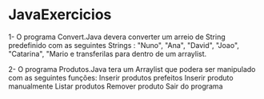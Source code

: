 # JavaExercicios

1- O programa Convert.Java devera converter um arreio de String predefinido com as seguintes Strings : "Nuno", "Ana", "David",  "Joao", "Catarina", "Mario
e transferilas para dentro de um arraylist.

2- O programa Produtos.Java tera um Arraylist que podera ser manipulado com as seguintes funções:
Inserir produtos prefeitos
Inserir produto manualmente
Listar produtos 
Remover produto
Sair do programa
